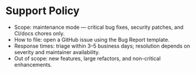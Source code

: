 # Support Policy

- Scope: maintenance mode — critical bug fixes, security patches, and CI/docs chores only.
- How to file: open a GitHub issue using the Bug Report template.
- Response times: triage within 3–5 business days; resolution depends on severity and maintainer availability.
- Out of scope: new features, large refactors, and non-critical enhancements.
